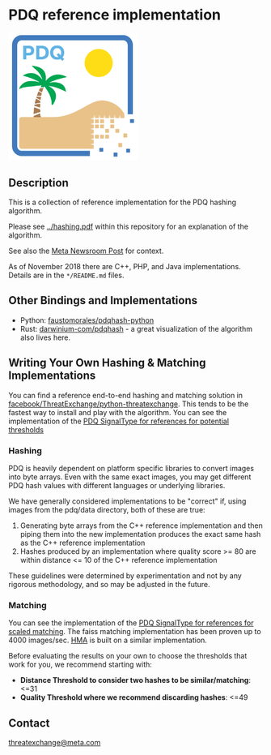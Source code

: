 # PDQ reference implementation
<img src="./pdq_blue_transparent.png" width="256">

## Description

This is a collection of reference implementation for the PDQ hashing algorithm.

Please see [../hashing.pdf](https://github.com/facebook/ThreatExchange/blob/main/hashing/hashing.pdf)
within this repository for an explanation of the algorithm.

See also the [Meta Newsroom Post](https://newsroom.fb.com/news/2019/08/open-source-photo-video-matching) for context.

As of November 2018 there are C++, PHP, and Java implementations.  Details are in the `*/README.md` files.

## Other Bindings and Implementations
* Python: [faustomorales/pdqhash-python](https://github.com/faustomorales/pdqhash-python)
* Rust: [darwinium-com/pdqhash](https://github.com/darwinium-com/pdqhash) - a great visualization of the algorithm also lives here.

## Writing Your Own Hashing & Matching Implementations
You can find a reference end-to-end hashing and matching solution in [facebook/ThreatExchange/python-threatexchange](https://github.com/facebook/ThreatExchange/tree/main/python-threatexchange). This tends to be the fastest way to install and play with the algorithm. You can see the implementation of the [PDQ SignalType for references for potential thresholds](https://github.com/facebook/ThreatExchange/blob/main/python-threatexchange/threatexchange/signal_type/pdq/signal.py)

### Hashing
PDQ is heavily dependent on platform specific libraries to convert images into byte arrays. Even with the same exact images, you may get different PDQ hash values with different languages or underlying libraries. 

We have generally considered implementations to be "correct" if, using images from the pdq/data directory, both of these are true:
1. Generating byte arrays from the C++ reference implementation and then piping them into the new implementation produces the exact same hash as the C++ reference implementation
2. Hashes produced by an implementation where quality score >= 80 are within distance <= 10 of the C++ reference implementation

These guidelines were determined by experimentation and not by any rigorous methodology, and so may be adjusted in the future.

### Matching
You can see the implementation of the [PDQ SignalType for references for scaled matching](https://github.com/facebook/ThreatExchange/blob/main/python-threatexchange/threatexchange/signal_type/pdq/signal.py). The faiss matching implementation has been proven up to 4000 images/sec. [HMA](https://github.com/facebook/ThreatExchange/wiki) is built on a similar implementation.

Before evaluating the results on your own to choose the thresholds that work for you, we recommend starting with:

* **Distance Threshold to consider two hashes to be similar/matching**: <=31
* **Quality Threshold where we recommend discarding hashes**: <=49

## Contact

threatexchange@meta.com
